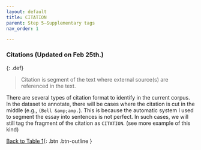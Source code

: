 ```yaml
---
layout: default
title: CITATION
parent: Step 5–Supplementary tags
nav_order: 1

---
```


### Citations (Updated on Feb 25th.)

{: .def}
> Citation is segment of the text where external source(s) are referenced in the text. 

There are several types of citation format to identify in the current corpus. 
In the dataset to annotate, there will be cases where the citation is cut in the middle (e.g., `(Bell &amp;amp.`). 
This is because the automatic system I used to segment the essay into sentences is not perfect. 
In such cases, we will still tag the fragment of the citation as `CITATION`. (see more example of this kind)


[Back to Table 1](index.md#table-1-categories-of-engagement-moves){: .btn .btn-outline }
